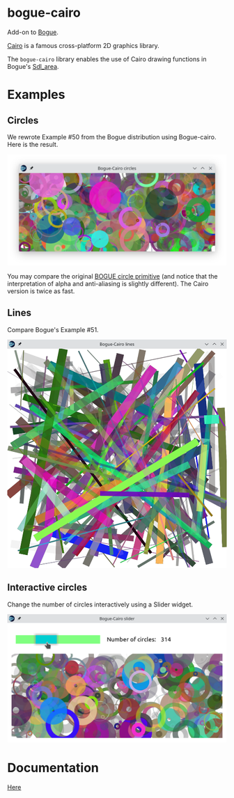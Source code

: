# bogue-cairo

Add-on to [Bogue](https://github.com/sanette/bogue).

[Cairo](https://www.cairographics.org/) is a famous cross-platform 2D
graphics library.

The `bogue-cairo` library enables the use of Cairo drawing functions
in Bogue's
[Sdl_area](http://sanette.github.io/bogue/Bogue.Sdl_area.html).

# Examples

## Circles

We rewrote Example #50 from the Bogue distribution using
Bogue-cairo. Here is the result.

![Cairo circles](https://github.com/sanette/bogue-cairo/blob/main/docs/images/cairo-circles.png)

You may compare the original
[BOGUE circle primitive](http://sanette.github.io/bogue/Bogue.Sdl_area.html#VALdraw_circle)
(and notice that the interpretation of alpha and anti-aliasing is
slightly different). The Cairo version is twice as fast.

## Lines

Compare Bogue's Example #51.

![Cairo lines](https://github.com/sanette/bogue-cairo/blob/main/docs/images/lines.png)

## Interactive circles

Change the number of circles interactively using a Slider widget.

![Slider](https://github.com/sanette/bogue-cairo/blob/main/docs/images/circles_slider.png)

# Documentation

[Here](https://sanette.github.io/bogue-cairo/)
